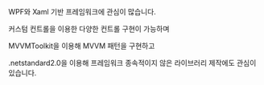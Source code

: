 WPF와 Xaml 기반 프레임워크에 관심이 많습니다.

커스텀 컨트롤을 이용한 다양한 컨트롤 구현이 가능하며

MVVMToolkit을 이용해 MVVM 패턴을 구현하고

.netstandard2.0을 이용해 프레임워크 종속적이지 않은 라이브러리 제작에도 관심이 있습니다.

<!---
tmdgjs9525/tmdgjs9525 is a ✨ special ✨ repository because its `README.md` (this file) appears on your GitHub profile.
You can click the Preview link to take a look at your changes.
--->
